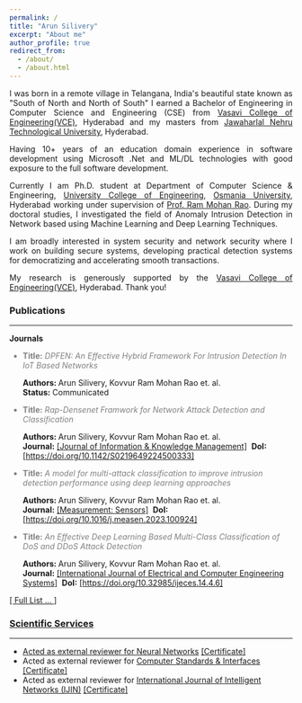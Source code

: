 ```yaml
---
permalink: /
title: "Arun Silivery"
excerpt: "About me"
author_profile: true
redirect_from: 
  - /about/
  - /about.html
---
```


<p style='text-align: justify;'> I was born in a remote village in Telangana, India's beautiful state known as "South of North and North of South" I earned a Bachelor of Engineering in Computer Science and Engineering (CSE) from <a href="https://vce.ac.in" target="_blank">Vasavi College of Engineering(VCE)</a>, Hyderabad and my masters from <a href="https://jntuh.ac.in" target="_blank">Jawaharlal Nehru Technological University</a>, Hyderabad.</p>

<p style='text-align: justify;'> Having 10+ years of an education domain experience in software development using Microsoft .Net and ML/DL technologies with good exposure to the full software development.</p>

<p style='text-align: justify;'> Currently I am Ph.D. student at Department of Computer Science & Engineering, <a href="http://www.uceou.edu" target="_blank">University College of Engineering</a>, <a href="https://www.osmania.ac.in" target="_blank">Osmania University</a>, Hyderabad working under supervision of <a href="https://vce.ac.in/Faculty_Details.cshtml?id=1280" target="_blank">Prof. Ram Mohan Rao</a>. During my doctoral studies, I investigated the field of Anomaly Intrusion Detection in Network based using Machine Learning and Deep Learning Techniques.</p>

<p style='text-align: justify;'> I am broadly interested in system security and network security where I work on building secure systems, developing practical detection systems for democratizing and accelerating smooth transactions.</p>

<p style='text-align: justify;'> My research is generously supported by the <a href="https://vce.ac.in" target="_blank">Vasavi College of Engineering(VCE)</a>, Hyderabad. Thank you!</p>

<h3>Publications</h3>
<hr/>
<b>Journals</b> <br/>

<ul>
   <li style='color: #808080;'><b>Title:</b> <i>DPFEN: An Effective Hybrid Framework For Intrusion Detection In IoT Based Networks</i></li> 
  <p> <b>Authors: </b>Arun Silivery, Kovvur Ram Mohan Rao et. al.<br/> <b>Status:</b> Communicated</p>
  
 <li style='color: #808080;'><b>Title:</b> <i>Rap-Densenet Framwork for Network Attack Detection and Classification</i></li> 
  <p> <b>Authors: </b>Arun Silivery, Kovvur Ram Mohan Rao et. al.<br/> <b>Journal:</b> <a href='https://www.worldscientific.com/toc/jikm/0/0' target='_blank'>[Journal of Information & Knowledge Management]</a>  &nbsp;<b>DoI:</b> <a href='https://doi.org/10.1142/S0219649224500333'  target='_blank'>[https://doi.org/10.1142/S0219649224500333]</a></p>
  
   <li style='color: #808080;'><b>Title:</b> <i>A model for multi-attack classification to improve intrusion detection performance using deep learning approaches</i></li> 
  <p> <b>Authors: </b>Arun Silivery, Kovvur Ram Mohan Rao et. al.<br/> <b>Journal:</b> <a href='https://www.sciencedirect.com/journal/measurement-sensors' target='_blank'>[Measurement: Sensors]</a>  &nbsp;<b>DoI:</b> <a href='https://doi.org/10.1016/j.measen.2023.100924'  target='_blank'>[https://doi.org/10.1016/j.measen.2023.100924]</a> </p>
  
  <li style='color: #808080;'><b>Title:</b> <i>An Effective Deep Learning Based Multi-Class Classification of DoS and DDoS Attack Detection</i></li> 
  <p> <b>Authors: </b>Arun Silivery, Kovvur Ram Mohan Rao et. al. <br/> <b>Journal:</b> <a href='https://ijeces.ferit.hr/index.php/ijeces/article/view/1780' target='_blank'>[International Journal of Electrical and Computer Engineering Systems]</a>  &nbsp;<b>DoI:</b> <a href='https://doi.org/10.32985/ijeces.14.4.6'  target='_blank'>[https://doi.org/10.32985/ijeces.14.4.6]</a> </p>
 
</ul>  

<a href='https://iarunsilivery.github.io/publications/'> [ Full List ... ]
  <br/>
<h3>Scientific Services</h3>
<hr/>
<ul>  
   <li> Acted as external reviewer for <a href='https://www.sciencedirect.com/journal/neural-networks' target='_blank'>Neural Networks</a> <a href='https://iarunsilivery.github.io/files/Certificate_NN_Recognised.pdf' target='_blank'> [Certificate] </a> </li>
  <li> Acted as external reviewer for <a href='https://www.sciencedirect.com/journal/computer-standards-and-interfaces' target='_blank'>Computer Standards & Interfaces</a> <a href='https://iarunsilivery.github.io/files/Certificate_CSI_Recognised.pdf' target='_blank'> [Certificate] </a> </li>
  <li> Acted as external reviewer for <a href='https://www.keaipublishing.com/en/journals/international-journal-of-intelligent-networks' target='_blank'>International Journal of Intelligent Networks (IJIN)</a> <a href='https://iarunsilivery.github.io/files/Certificate_IJIN_Recognised.pdf' target='_blank'> [Certificate] </a></li>
</ul>  
